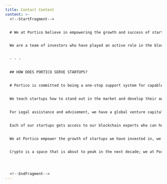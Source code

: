 ```yaml
---
title: Contact Content
content: >-
  <!--StartFragment-->


  # We at Portico believe in empowering the growth and success of startups in the crypto assets and the blockchain industry that show great potential to become the pioneers of tomorrow.


  We are a team of investors who have played an active role in the blockchain space over the better half of the last decade. We formed Portico ventures with a vision. That vision was to prepare founders of startups in the crypto industry for the challenges they will face building their business in an ever-changing market.


  - - -


  ## HOW DOES PORTICO SERVE STARTUPS?


  # Portico is committed to being a one-stop support system for capable cryptoassets and blockchain development startups. With a dedicated team full of experienced players in the industry, we are every crypto startup’s dream investors.


  We teach startups how to stand out in the market and develop their own identity.Our technical team consists of a professional solidity auditor and advisor who has won the prestigious Binance API competition. We also have a professional substrate and Polkadot developer on board who can advice, consult, audit and review startups and their business model to provide valuable feedback for their business.


  For Legal assistance and advisement, we have a global venture capital lawyer who has worked for top tier crypto hedge funds and venture capitalists and can provide tax advice with ease.


  Each of our startups gets access to our blockchain experts who can help them build on traditional finance concepts on blockchain such as interest rate swaps, credit default swaps, and derivatives and help further understand the dynamics of institutional and retail investors, governance models, NFTs and market sentiment, tokenomics and DeFi concepts, specifically: farming, emission rates and balancing. With a solid foundation of these, we allow startups to work on their initial idea and transform it into a business that is ready for the market.


  We at Portico empower the growth of startups we have invested in, we assess if a startup fits in with the market and help them finesse their development processes. Most importantly, we give every one of our startups' access to our extensive network in the industry allowing them to connect with portfolio companies, market makers, and notable founders/ investors.


  Crypto is a space that is about to peak in the next decade; we at Portico are helping the industry achieve that. We at Portico pave the way for the future of crypto and take it to the next level with one startup at a time.




  <!--EndFragment-->
---
```

